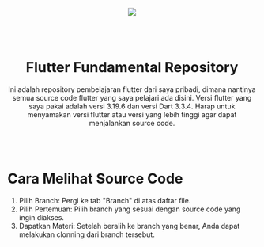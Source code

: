 <p align="center">
  <img src="https://media1.tenor.com/m/-WK1hpKUeXYAAAAd/kurumi.gif">
</p>
<br>
<br>
<h1 align="center">Flutter Fundamental Repository</h1> 
<p align="center">Ini adalah repository pembelajaran flutter dari saya pribadi, dimana nantinya semua source code flutter yang saya pelajari ada disini. Versi flutter yang saya pakai adalah versi 3.19.6 dan versi Dart 3.3.4. Harap untuk menyamakan versi flutter atau versi yang lebih tinggi agar dapat menjalankan source code.</p><br>
<br>

<h1>Cara Melihat Source Code</h1>
<ol>
  <li>Pilih Branch: Pergi ke tab "Branch" di atas daftar file.</li>
  <li>Pilih Pertemuan: Pilih branch yang sesuai dengan source code yang ingin diakses.</li>
  <li>Dapatkan Materi: Setelah beralih ke branch yang benar, Anda dapat melakukan clonning dari branch tersebut.</li>
</ul>
<br>
<br>
        
        
